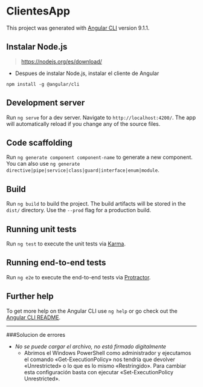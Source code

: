 # ClientesApp

This project was generated with [Angular CLI](https://github.com/angular/angular-cli) version 9.1.1.

## Instalar Node.js
> https://nodejs.org/es/download/

- Despues de instalar Node.js, instalar el cliente de Angular
````
npm install -g @angular/cli
````

## Development server

Run `ng serve` for a dev server. Navigate to `http://localhost:4200/`. The app will automatically reload if you change any of the source files.

## Code scaffolding

Run `ng generate component component-name` to generate a new component. You can also use `ng generate directive|pipe|service|class|guard|interface|enum|module`.

## Build

Run `ng build` to build the project. The build artifacts will be stored in the `dist/` directory. Use the `--prod` flag for a production build.

## Running unit tests

Run `ng test` to execute the unit tests via [Karma](https://karma-runner.github.io).

## Running end-to-end tests

Run `ng e2e` to execute the end-to-end tests via [Protractor](http://www.protractortest.org/).

## Further help

To get more help on the Angular CLI use `ng help` or go check out the [Angular CLI README](https://github.com/angular/angular-cli/blob/master/README.md).

------

###Solucion de errores

- *No se puede cargar el archivo, no está firmado digitalmente*
  - Abrimos el Windows PowerShell como administrador y ejecutamos el comando «Get-ExecutionPolicy» nos tendría que devolver «Unrestricted» o lo que es lo mismo
    «Restringido». Para cambiar esta configuración basta con ejecutar «Set-ExecutionPolicy Unrestricted».
